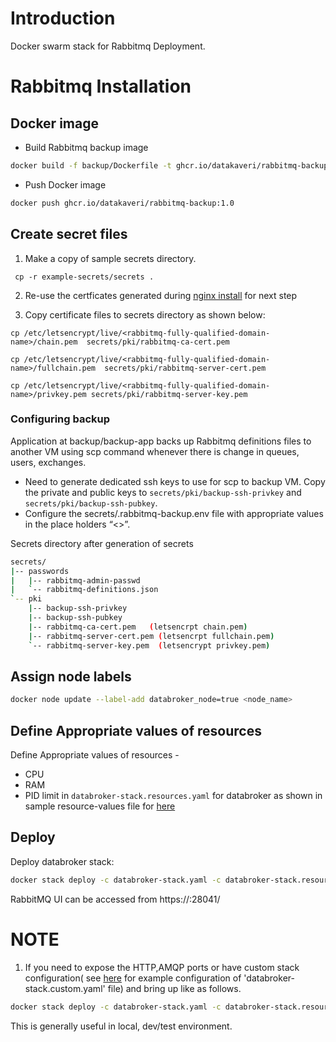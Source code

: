# Introduction
Docker swarm stack for Rabbitmq Deployment.
# Rabbitmq Installation
##  Docker image
* Build Rabbitmq backup image 

```sh
docker build -f backup/Dockerfile -t ghcr.io/datakaveri/rabbitmq-backup:1.0 backup/
```
* Push Docker image 
```sh
docker push ghcr.io/datakaveri/rabbitmq-backup:1.0
```
## Create secret files
1. Make a copy of sample secrets directory.
```console
 cp -r example-secrets/secrets .
```
2. Re-use the certficates generated during [nginx install](../nginx/README.md#create-secret-files) for next step

3. Copy certificate files to secrets directory as shown below:

```
cp /etc/letsencrypt/live/<rabbitmq-fully-qualified-domain-name>/chain.pem  secrets/pki/rabbitmq-ca-cert.pem

cp /etc/letsencrypt/live/<rabbitmq-fully-qualified-domain-name>/fullchain.pem  secrets/pki/rabbitmq-server-cert.pem

cp /etc/letsencrypt/live/<rabbitmq-fully-qualified-domain-name>/privkey.pem secrets/pki/rabbitmq-server-key.pem
```
### Configuring backup
Application at backup/backup-app backs up Rabbitmq definitions files to another VM using scp command whenever there is change in queues, users, exchanges.
* Need to generate dedicated ssh keys to use for scp to backup VM. Copy the private and public keys to ``secrets/pki/backup-ssh-privkey`` and ``secrets/pki/backup-ssh-pubkey``.
* Configure the secrets/.rabbitmq-backup.env file with appropriate values in the place holders “<>”.

Secrets directory after generation of secrets
```sh
secrets/
|-- passwords
|   |-- rabbitmq-admin-passwd
|   `-- rabbitmq-definitions.json
`-- pki
    |-- backup-ssh-privkey 
    |-- backup-ssh-pubkey
    |-- rabbitmq-ca-cert.pem   (letsencrpt chain.pem)
    |-- rabbitmq-server-cert.pem (letsencrpt fullchain.pem)
    `-- rabbitmq-server-key.pem  (letsencrypt privkey.pem)
```

## Assign node labels

```sh
docker node update --label-add databroker_node=true <node_name>
```

## Define Appropriate values of resources

Define Appropriate values of resources -
- CPU 
- RAM 
- PID limit 
in `databroker-stack.resources.yaml`  for databroker as shown in sample resource-values file for [here](example-databroker-stack.resources.yaml)

## Deploy
Deploy databroker stack:
```sh
docker stack deploy -c databroker-stack.yaml -c databroker-stack.resources.yaml databroker
```
RabbitMQ UI can be accessed from https://<rmq-hostname>:28041/
# NOTE
1. If you need to expose the HTTP,AMQP ports or have custom stack configuration( see [here](example-databroker-stack.custom.yaml) for example configuration of 'databroker-stack.custom.yaml' file)  and bring up like as follows.

```sh
docker stack deploy -c databroker-stack.yaml -c databroker-stack.resources.yaml -c databroker-stack.custom.yaml databroker
```
This is generally useful in local, dev/test environment.
